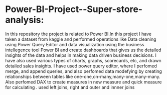 # Power-BI-Project--Super-store-analysis:
In this repository the project is related to Power BI.In this project I have taken a dataset from kaggle and performed operations like Data cleaning using Power Query Editor and data visualization using the business intellegence tool Power BI and create dashboards that gives us the detailed insights of the data and helps in making data driven business decisions. I have also used various types of charts, graphs, scorecards, etc, and drawn detailed sales insights. I have used power query editor, where I perfomed merge, and append queries, and also perfomed data modefying by creating relationships between tables like one-one,on-many,many-one,many-many. Also perfomed DAX to create measures in new measure and quick measure for calculating . used left joins, right and outer and innner joins
